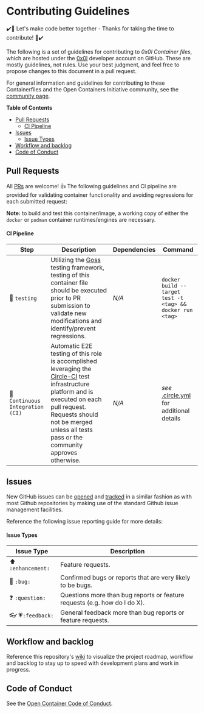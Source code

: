 # Contributing Guidelines

:heavy_check_mark::tada: Let's make code better together - Thanks for taking the time to contribute! :tada::heavy_check_mark:

The following is a set of guidelines for contributing to *0x0I Container files*, which are hosted under the [0x0I](https://github.com/0x0I?tab=repositories) developer account on GitHub. These are mostly guidelines, not rules. Use your best judgment, and feel free to propose changes to this document in a pull request.

For general information and guidelines for contributing to these Containerfiles and the Open Containers Initiative community, see the [community page](https://www.opencontainers.org/community).

**Table of Contents**
  - [Pull Requests](#pull-requests)
      - [CI Pipeline](#ci-pipeline)
  - [Issues](#issues)
      - [Issue Types](#issue-types)
  - [Workflow and backlog](#workflow-and-backlog)
  - [Code of Conduct](#code-of-conduct)

## Pull Requests

All [PRs](https://github.com/0x0I/container-file-geth/pulls) are welcome! :+1: The following guidelines and CI pipeline are provided for validating container functionality and avoiding regressions for each submitted request:

**Note:** to build and test this container/image, a working copy of either the `docker` or `podman` container runtimes/engines are necessary.

#### CI Pipeline

| Step | Description | Dependencies | Command |
| --- | --- | --- | --- |
| :wrench: `testing` | Utilizing the [Goss](https://github.com/aelsabbahy/goss/tree/master/extras/dgoss) testing framework, testing of this container file should be executed prior to PR submission to validate new modifications and identify/prevent regressions. | *N/A* | `docker build --target test -t <tag> && docker run <tag>` |
| :traffic_light: `Continuous Integration (CI)` | Automatic E2E testing of this role is accomplished leveraging the [Circle-CI](https://app.circleci.com/pipelines/github/0x0I/container-file-demo) test infrastructure platform and is executed on each pull request. Requests should not be merged unless all tests pass or the community approves otherwise. | *N/A* | *see* [.circle.yml](https://raw.githubusercontent.com/0x0I/container-file-demo/master/.circleci/config.yml) for additional details |

## Issues

New GitHub issues can be [opened](https://github.com/0x0I/container-file-demo/issues/new) and [tracked](https://github.com/0x0I/container-file-demo/issues) in a similar fashion as with most Github repositories by making use of the standard Github issue management facilities.

Reference the following issue reporting guide for more details:

#### Issue Types

| Issue Type | Description |
| --- | --- |
| :arrow_up: `:enhancement:` | Feature requests. |
| :bug: `:bug:` | Confirmed bugs or reports that are very likely to be bugs. |
| :question: `:question:` | Questions more than bug reports or feature requests (e.g. how do I do X). |
| :eyeglasses: :heartpulse:`:feedback:` | General feedback more than bug reports or feature requests. |

## Workflow and backlog

Reference this repository's [wiki](https://github.com/0x0I/container-file-demo/wiki) to visualize the project roadmap, workflow and backlog to stay up to speed with development  plans and work in progress.

## Code of Conduct

See the [Open Container Code of Conduct](https://www.opencontainers.org/about/code-of-conduct).
